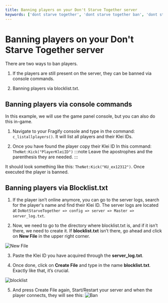 ```yaml
---
title: Banning players on your Don't Starve Together server 
keywords: ['dont starve together', 'dont starve together ban', 'dont starve together ban player']
---
```


# Banning players on your Don't Starve Together server
There are two ways to ban players.

1. If the players are still present on the server, they can be banned via console commands.

2. Banning players via blocklist.txt.

## Banning players via console commands

In this example, we will use the game panel console, but you can also do this in-game.

1. Navigate to your Fragify console and type in the command: ```c_listallplayers()```. It will list all players and their Klei IDs.

2. Once you have found the player copy their Klei ID In this command: ```TheNet:Kick("PlayerKleiID")``` 
:::note
Leave the apostrophes and the parenthesis they are needed.
:::

It should look something like this:
```TheNet:Kick("KU_ex12312")```. Once executed the player is banned.

## Banning players via Blocklist.txt

1. If the player isn’t online anymore, you can go to the server logs, search for the player's name and find their Klei ID.
The server logs are located at `DoNotStarveTogether => config => server => Master => server_log.txt`.

2. Now, we need to go to the directory where blocklist.txt is, and if it isn’t there, we need to create it. If **blocklist.txt** isn’t there, go ahead and click on **New File** in the upper right corner. 

![New File](../images/new-file.png)

3. Paste the Klei ID you have acquired through the **server_log.txt**.

4. Once done, click on **Create File** and type in the name **blocklist.txt**.  Exactly like that, it’s crucial.

![blocklist](images/blocklist.png)

5. And press Create File again, Start/Restart your server and when the player connects, they will see this: ![Ban](images/banned.png)